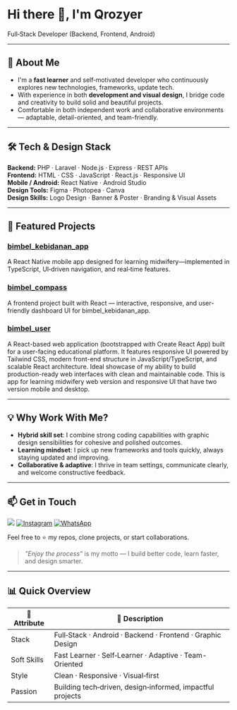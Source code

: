 # Hi there 👋, I'm **Qrozyer**

Full‑Stack Developer (Backend, Frontend, Android)

---

## 🚀 About Me

- I'm a **fast learner** and self‑motivated developer who continuously explores new technologies, frameworks, update tech.
- With experience in both **development and visual design**, I bridge code and creativity to build solid and beautiful projects.
- Comfortable in both independent work and collaborative environments — adaptable, detail-oriented, and team-friendly.

---

## 🛠️ Tech & Design Stack

**Backend:** PHP · Laravel · Node.js · Express · REST APIs  
**Frontend:** HTML · CSS · JavaScript · React.js · Responsive UI  
**Mobile / Android:** React Native · Android Studio  
**Design Tools:** Figma · Photopea · Canva  
**Design Skills:** Logo Design · Banner & Poster · Branding & Visual Assets  

---

## 🌟 Featured Projects

### [bimbel_kebidanan_app](https://github.com/Qrozyer/bimbel_kebidanan_app)  
A React Native mobile app designed for learning midwifery—implemented in TypeScript, UI‑driven navigation, and real‑time features.

### [bimbel_compass](https://github.com/Qrozyer/bimbel_compass)  
A frontend project built with React — interactive, responsive, and user-friendly dashboard UI for bimbel_kebidanan_app.

### [bimbel_user](https://github.com/Qrozyer/bimbel_user)  
A React-based web application (bootstrapped with Create React App) built for a user-facing educational platform. It features responsive UI powered by Tailwind CSS, modern front-end structure in JavaScript/TypeScript, and scalable React architecture. Ideal showcase of my ability to build production-ready web interfaces with clean and maintainable code. This is app for learning midwifery web version and responsive UI that have two version mobile and desktop.

---

## 💡 Why Work With Me?

- **Hybrid skill set**: I combine strong coding capabilities with graphic design sensibilities for cohesive and polished outcomes.
- **Learning mindset**: I pick up new frameworks and tools quickly, always staying updated and improving.
- **Collaborative & adaptive**: I thrive in team settings, communicate clearly, and welcome constructive feedback.

---

## 📫 Get in Touch

<p align="left">
  <a href="mailto:fandyahmad25@gmail.com"><img src="https://img.shields.io/badge/-Email‑Me‑D14836?style=for-the-badge&logo=gmail&logoColor=white" /></a>
  <a href="https://instagram.com/qrozyer"><img src="https://img.shields.io/badge/-Instagram‑E4405F?style=for-the-badge&logo=instagram&logoColor=white" alt="Instagram" /></a>
  <a href="https://wa.me/6289659882857"><img src="https://img.shields.io/badge/-WhatsApp‑25D366?style=for-the-badge&logo=whatsapp&logoColor=white" alt="WhatsApp" /></a>
</p>

Feel free to ⭐ my repos, clone projects, or start collaborations.  
> *"Enjoy the process"* is my motto — I build better code, learn faster, and design smarter.

---

## 📊 Quick Overview

| 🧩 Attribute          | 📝 Description                                               |
|----------------------|-------------------------------------------------------------|
| Stack                | Full‑Stack · Android · Backend · Frontend · Graphic Design   |
| Soft Skills          | Fast Learner · Self‑Learner · Adaptive · Team-Oriented      |
| Style                | Clean · Responsive · Visual‑first                            |
| Passion              | Building tech‑driven, design‑informed, impactful projects   |

